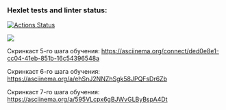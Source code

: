 ### Hexlet tests and linter status:
[![Actions Status](https://github.com/mihalewa-ev/java-project-61/actions/workflows/hexlet-check.yml/badge.svg)](https://github.com/mihalewa-ev/java-project-61/actions)

<a href="https://codeclimate.com/github/mihalewa-ev/java-project-61/maintainability"><img src="https://api.codeclimate.com/v1/badges/ed0170979b400b34eac7/maintainability" /></a>

Скринкаст 5-го шага обучения:
https://asciinema.org/connect/ded0e8e1-cc04-41eb-851b-16c54396548a

Скринкаст 6-го шага обучения:
https://asciinema.org/a/ehSnJ2NNZhSgk58JPQFsDr6Zb

Скринкаст 7-го шага обучения:
https://asciinema.org/a/595VLcpx6gBJWvGLByBspA4Dt
